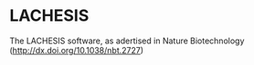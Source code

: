 LACHESIS
========

The LACHESIS software, as adertised in Nature Biotechnology (http://dx.doi.org/10.1038/nbt.2727)
